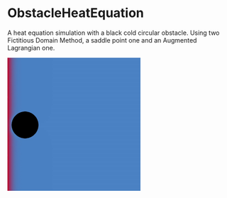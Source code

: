 # ObstacleHeatEquation
A heat equation simulation with a black cold circular obstacle. Using two Fictitious Domain Method, a saddle point one and an Augmented Lagrangian one. 

<img src="https://github.com/LesageAdrien/ObstacleHeatEquation/blob/main/HeatEquation.gif" width="300" height="300">

